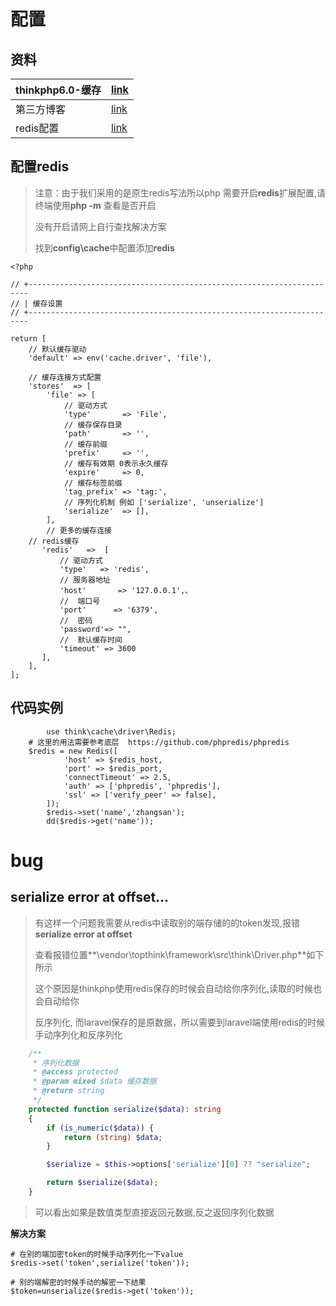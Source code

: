 #  配置



## 资料

| thinkphp6.0-缓存 | [link](https://www.kancloud.cn/manual/thinkphp6_0/1037634) |
| ---------------- | ---------------------------------------------------------- |
| 第三方博客       | [link](https://www.cnblogs.com/laijinquan/p/13613647.html) |
| redis配置        | [link](http://www.thinkphp.cn/topic/68472.html)            |



## 配置redis

> 注意：由于我们采用的是原生redis写法所以php 需要开启**redis**扩展配置,请终端使用**php -m** 查看是否开启
>
> 没有开启请网上自行查找解决方案
>
> 找到**config\cache**中配置添加**redis**

```shell
<?php

// +----------------------------------------------------------------------
// | 缓存设置
// +----------------------------------------------------------------------

return [
    // 默认缓存驱动
    'default' => env('cache.driver', 'file'),

    // 缓存连接方式配置
    'stores'  => [
        'file' => [
            // 驱动方式
            'type'       => 'File',
            // 缓存保存目录
            'path'       => '',
            // 缓存前缀
            'prefix'     => '',
            // 缓存有效期 0表示永久缓存
            'expire'     => 0,
            // 缓存标签前缀
            'tag_prefix' => 'tag:',
            // 序列化机制 例如 ['serialize', 'unserialize']
            'serialize'  => [],
        ],
        // 更多的缓存连接
    // redis缓存
       'redis'   =>  [
           // 驱动方式
           'type'   => 'redis',
           // 服务器地址
           'host'       => '127.0.0.1',、
           //  端口号
           'port'      => '6379',
           //  密码
           'password'=> "",
           //  默认缓存时间
           'timeout' => 3600
       ],
    ],
];

```





## 代码实例

```shell
        use think\cache\driver\Redis;   
    # 这里的用法需要参考底层  https://github.com/phpredis/phpredis    
    $redis = new Redis([  
            'host' => $redis_host,
            'port' => $redis_port,
            'connectTimeout' => 2.5,
            'auth' => ['phpredis', 'phpredis'],
            'ssl' => ['verify_peer' => false],
        ]);
        $redis->set('name','zhangsan'); 
        dd($redis->get('name'));
```

#  bug

## serialize error at offset...

> 有这样一个问题我需要从redis中读取别的端存储的的token发现,报错**serialize error at offset**
>
> 查看报错位置**\vendor\topthink\framework\src\think\Driver.php**如下所示
>
> 这个原因是thinkphp使用redis保存的时候会自动给你序列化,读取的时候也会自动给你
>
> 反序列化, 而laravel保存的是原数据，所以需要到laravel端使用redis的时候手动序列化和反序列化

```php
    /**
     * 序列化数据
     * @access protected
     * @param mixed $data 缓存数据
     * @return string
     */
    protected function serialize($data): string
    {
        if (is_numeric($data)) {
            return (string) $data;
        }

        $serialize = $this->options['serialize'][0] ?? "serialize";

        return $serialize($data);
    }
```

> 可以看出如果是数值类型直接返回元数据,反之返回序列化数据

**解决方案**

```shell
# 在别的端加密token的时候手动序列化一下value
$redis->set('token',serialize('token'));

# 别的端解密的时候手动的解密一下结果
$token=unserialize($redis->get('token'));
```

